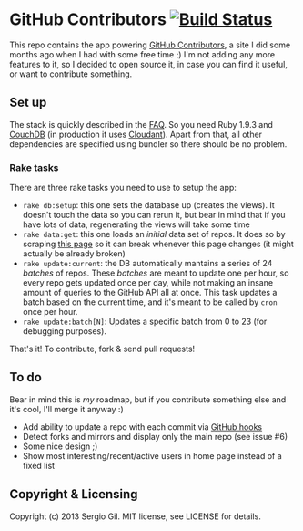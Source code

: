 # GitHub Contributors [![Build Status](https://travis-ci.org/porras/ghcontributors.png)](https://travis-ci.org/porras/ghcontributors)

This repo contains the app powering [GitHub Contributors](http://ghcontributors.herokuapp.com/),
a site I did some months ago when I had with some free time ;)
I'm not adding any more features to it, so I decided to open source it,
in case you can find it useful, or want to contribute something.

## Set up

The stack is quickly described in the [FAQ](http://ghcontributors.herokuapp.com/faq).
So you need Ruby 1.9.3 and [CouchDB](http://couchdb.apache.org/)
(in production it uses [Cloudant](https://cloudant.com/)).
Apart from that, all other dependencies are specified using bundler
so there should be no problem.

### Rake tasks

There are three rake tasks you need to use to setup the app:

* `rake db:setup`: this one sets the database up (creates the views).
  It doesn't touch the data so you can rerun it,
  but bear in mind that if you have lots of data,
  regenerating the views will take some time
* `rake data:get`: this one loads an *initial* data set of repos.
  It does so by scraping [this page](https://github.com/languages)
  so it can break whenever this page changes
  (it might actually be already broken)
* `rake update:current`: the DB automatically mantains a series of 24 *batches* of repos.
  These *batches* are meant to update one per hour, so every repo gets updated once per day,
  while not making an insane amount of queries to the GitHub API all at once.
  This task updates a batch based on the current time, and it's meant to be called
  by `cron` once per hour.
* `rake update:batch[N]`: Updates a specific batch from 0 to 23 (for debugging purposes).

That's it! To contribute, fork & send pull requests!

## To do

Bear in mind this is *my* roadmap,
but if you contribute something else and it's cool,
I'll merge it anyway :)

* Add ability to update a repo with each commit
  via [GitHub hooks](https://help.github.com/articles/post-receive-hooks)
* Detect forks and mirrors and display only the main repo (see issue #6)
* Some nice design ;)
* Show most interesting/recent/active users in home page instead of a fixed list

## Copyright & Licensing

Copyright (c) 2013 Sergio Gil. MIT license, see LICENSE for details.
